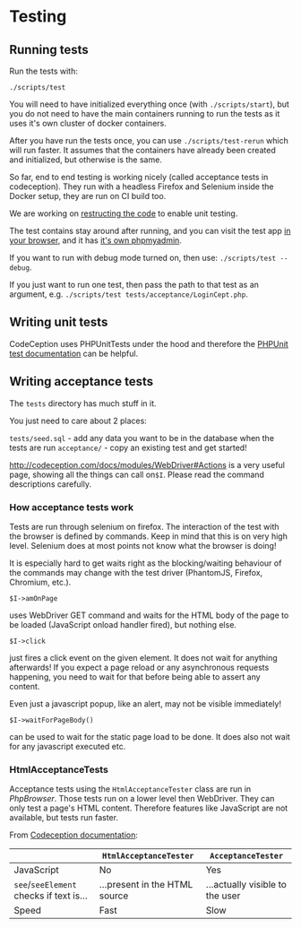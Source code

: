 # Testing

## Running tests

Run the tests with:

```
./scripts/test
```

You will need to have initialized everything once (with `./scripts/start`), but you do not need to have the main containers running to run the tests as it uses it's own cluster of docker containers.

After you have run the tests once, you can use `./scripts/test-rerun` which will run faster. It assumes that the containers have already been created and initialized, but otherwise is the same.

So far, end to end testing is working nicely (called acceptance tests in codeception).
They run with a headless Firefox and Selenium inside the Docker setup, they are run on CI build too.

We are working on [restructing the code](https://gitlab.com/foodsharing-dev/foodsharing/issues/68) to enable unit testing.

The test contains stay around after running, and you can visit the test app
[in your browser](http://localhost:28080/), and it has
[it's own phpmyadmin](http://localhost:28081/).

If you want to run with debug mode turned on, then use: `./scripts/test --debug`.

If you just want to run one test, then pass the path to that test as an argument, e.g. `./scripts/test tests/acceptance/LoginCept.php`.

## Writing unit tests

CodeCeption uses PHPUnitTests under the hood and therefore the [PHPUnit test documentation](https://phpunit.readthedocs.io/en/8.0/) can be helpful.

## Writing acceptance tests

The `tests` directory has much stuff in it.

You just need to care about 2 places:

`tests/seed.sql` - add any data you want to be in the database when the tests are run
`acceptance/` - copy an existing test and get started!

http://codeception.com/docs/modules/WebDriver#Actions is a very useful page, showing all the things can call on`$I`.
Please read the command descriptions carefully.

### How acceptance tests work

Tests are run through selenium on firefox.
The interaction of the test with the browser is defined by commands.
Keep in mind that this is on very high level.
Selenium does at most points not know what the browser is doing!

It is especially hard to get waits right as the blocking/waiting behaviour
of the commands may change with the test driver (PhantomJS, Firefox, Chromium, etc.).

```
$I->amOnPage
```
uses WebDriver GET command and waits for the HTML body of the page to be loaded (JavaScript onload handler fired),
but nothing else.

```
$I->click
```
just fires a click event on the given element. It does not wait for anything afterwards!
If you expect a page reload or any asynchronous requests happening, you need to wait for that before
being able to assert any content.

Even just a javascript popup, like an alert, may not be visible immediately!

```
$I->waitForPageBody()
```
can be used to wait for the static page load to be done.
It does also not wait for any javascript executed etc.

### HtmlAcceptanceTests

Acceptance tests using the `HtmlAcceptanceTester` class are run in *PhpBrowser*. Those tests run on a lower level then WebDriver. They can only test a page's HTML content. Therefore features like JavaScript are not available, but tests run faster.

From [Codeception documentation](https://codeception.com/docs/03-AcceptanceTests):

| | `HtmlAcceptanceTester` | `AcceptanceTester`
|-|------------------------|--------------------
|JavaScript | No | Yes
|`see`/`seeElement` checks if text is… | …present in the HTML source | …actually visible to the user
|Speed | Fast | Slow
